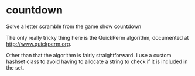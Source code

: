 # countdown
Solve a letter scramble from the game show countdown

The only really tricky thing here is the QuickPerm algorithm, documented at http://www.quickperm.org.

Other than that the algorithm is fairly straightforward. I use a custom hashset class to avoid having to allocate a string to check if it is included in the set.